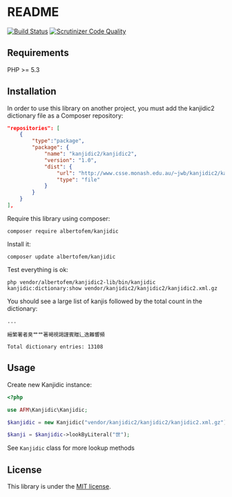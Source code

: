 # README

[![Build Status](https://secure.travis-ci.org/albertofem/kanjidic2-lib.png)](http://travis-ci.org/albertofem/kanjidic2-lib) [![Scrutinizer Code Quality](https://scrutinizer-ci.com/g/albertofem/kanjidic2-lib/badges/quality-score.png?s=c6d93bef66310a21aca3fdcef7835afa3e1100ae)](https://scrutinizer-ci.com/g/albertofem/kanjidic2-lib/)

## Requirements

PHP >= 5.3

## Installation

In order to use this library on another project, you must add the kanjidic2 dictionary file as a Composer repository:

```json
"repositories": [
    {
        "type":"package",
        "package": {
            "name": "kanjidic2/kanjidic2",
            "version": "1.0",
            "dist": {
                "url": "http://www.csse.monash.edu.au/~jwb/kanjidic2/kanjidic2.xml.gz",
                "type": "file"
            }
        }
    }
],
```

Require this library using composer:

`composer require albertofem/kanjidic`

Install it:

`composer update albertofem/kanjidic`

Test everything is ok:

`php vendor/albertofem/kanjidic2-lib/bin/kanjidic kanjidic:dictionary:show vendor/kanjidic2/kanjidic2/kanjidic2.xml.gz`

You should see a large list of kanjis followed by the total count in the dictionary:

    ...

    縉繁署者臭艹艹著褐視謁謹賓贈辶逸難響頻

    Total dictionary entries: 13108

## Usage

Create new Kanjidic instance:

```php
<?php

use AFM\Kanjidic\Kanjidic;

$kanjidic = new Kanjidic("vendor/kanjidic2/kanjidic2/kanjidic2.xml.gz")

$kanji = $kanjidic->lookByLiteral("世");
```

See `Kanjidic` class for more lookup methods

## License

This library is under the [MIT license](https://github.com/albertofem/kanjidic2-lib/blob/master/LICENSE).
